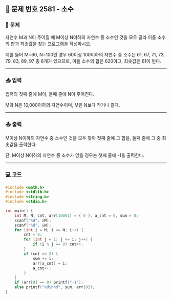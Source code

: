 ## 📝 문제 번호 2581 - 소수  

### 📌 문제
자연수 M과 N이 주어질 때 M이상 N이하의 자연수 중 소수인 것을 모두 골라 이들 소수의 합과 최솟값을 찾는 프로그램을 작성하시오.

예를 들어 M=60, N=100인 경우 60이상 100이하의 자연수 중 소수는 61, 67, 71, 73, 79, 83, 89, 97 총 8개가 있으므로, 이들 소수의 합은 620이고, 최솟값은 61이 된다.

---

### 📥 입력
입력의 첫째 줄에 M이, 둘째 줄에 N이 주어진다.

M과 N은 10,000이하의 자연수이며, M은 N보다 작거나 같다.

---

### 📤 출력
M이상 N이하의 자연수 중 소수인 것을 모두 찾아 첫째 줄에 그 합을, 둘째 줄에 그 중 최솟값을 출력한다. 

단, M이상 N이하의 자연수 중 소수가 없을 경우는 첫째 줄에 -1을 출력한다.

---

### 💻 코드
```c
#include <math.h>
#include <stdlib.h>
#include <string.h>
#include <stdio.h>

int main() {
	int M, N, cnt, arr[10001] = { 0 }, a_cnt = 0, sum = 0;
	scanf("%d", &M);
	scanf("%d", &N);
	for (int i = M; i <= N; i++) {
		cnt = 0;
		for (int j = 1; j <= i; j++) {
			if (i % j == 0) cnt++;
		}
		if (cnt == 2) {
			sum += i;
			arr[a_cnt] = i;
			a_cnt++;
		}
	}
	if (arr[0] == 0) printf("-1");
	else printf("%d\n%d", sum, arr[0]);
}
```
